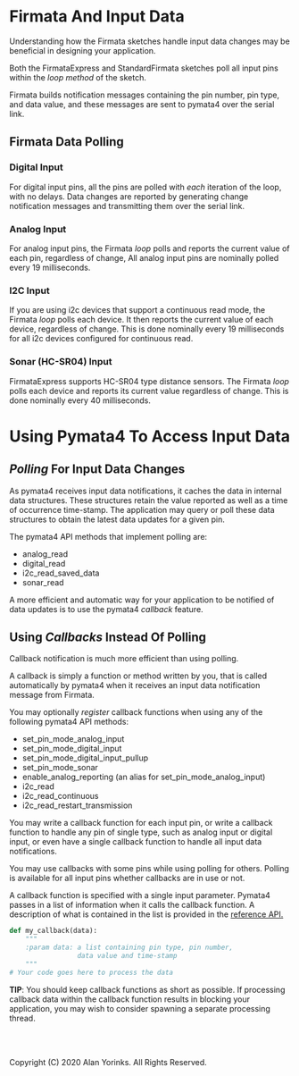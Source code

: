 # Firmata And Input Data

Understanding how the Firmata sketches handle input data changes may be
beneficial in designing your application.

Both the FirmataExpress and StandardFirmata sketches poll all input pins within the *loop method*
of the sketch.

Firmata builds notification messages containing the pin number, pin type, and data value,
 and these messages are sent to pymata4
over the serial link.

## Firmata Data Polling

### Digital Input
For digital input pins, all the pins are polled with *each* iteration of the loop,
with no delays. Data changes are reported by generating change notification
 messages and transmitting them over the serial link.


### Analog Input
For analog input pins, the Firmata *loop* polls and reports the current value of each pin, 
regardless of change, 
All analog input pins are nominally polled every 19 milliseconds.

### I2C Input
If you are using i2c devices that support a continuous read mode,
the Firmata *loop* polls each device. It then reports the current value of each device, regardless of change.
This is done nominally every 19 milliseconds for all i2c devices configured for
continuous read.

### Sonar (HC-SR04) Input
FirmataExpress supports HC-SR04 type distance sensors. The Firmata *loop* polls each device 
and reports its current value regardless of change.
This is done nominally every 40 milliseconds.

# Using Pymata4 To Access Input Data

## *Polling* For Input Data Changes
As pymata4 receives input data notifications, 
it caches the data in internal data structures. These structures retain
the value reported as well as a time of occurrence time-stamp.
The application may query or poll these data structures to obtain the
latest data updates for a given pin. 

The pymata4 API methods that implement polling are:
* analog_read
* digital_read
* i2c_read_saved_data
* sonar_read

A more efficient and automatic way for your application to be notified
of data updates is to use the pymata4 *callback* feature. 

## Using *Callbacks* Instead Of Polling
Callback notification is much more efficient than using polling.

A callback is simply a function or method written by you, that is called automatically
by pymata4 when it receives an input data notification message from Firmata.

You may optionally *register* callback functions when using any of the following pymata4 API
methods:

* set_pin_mode_analog_input
* set_pin_mode_digital_input
* set_pin_mode_digital_input_pullup
* set_pin_mode_sonar
* enable_analog_reporting (an alias for set_pin_mode_analog_input)
* i2c_read
* i2c_read_continuous
* i2c_read_restart_transmission

You may write a callback function for each input pin, or write
a callback function to handle any pin of single type, such as analog input
or digital input, or even have a single callback function to handle all input data notifications.

You may use callbacks with some pins while using polling for others. Polling is available
for all input pins whether callbacks are in use or not.

A callback function is specified with a single input parameter. Pymata4 passes in a list 
of information when it calls the callback function. A description of what is contained in the list
is provided in the 
[reference API.]((https://htmlpreview.github.com/?https://github.com/MrYsLab/pymata4/blob/master/html/pymata4/index.html) )

```python
def my_callback(data):
    """
    :param data: a list containing pin type, pin number, 
                 data value and time-stamp
    """
# Your code goes here to process the data
```

**TIP**: You should keep callback functions as short as possible. If processing callback
data within the callback function results in blocking your application, 
you may wish to consider spawning a separate
processing thread.


<br>
<br>

Copyright (C) 2020 Alan Yorinks. All Rights Reserved.
